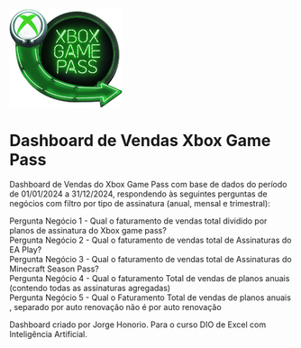 
<img src="https://github.com/Jorgehnr/Dashboard-Xbox-game-pass/blob/main/Xbox%20game%20pass.png" width="200">

# Dashboard de Vendas Xbox Game Pass
Dashboard de Vendas do Xbox Game Pass com base de dados do período de 01/01/2024 a 31/12/2024, respondendo às seguintes perguntas de negócios com filtro por tipo de assinatura (anual, mensal e trimestral):

Pergunta Negócio 1  - Qual o faturamento de vendas total dividido por planos de assinatura do Xbox game pass?<br>
Pergunta Negócio 2  - Qual o faturamento de vendas total de Assinaturas do EA Play?<br>
Pergunta Negócio 3  - Qual o faturamento de vendas total de Assinaturas do Minecraft Season Pass?<br>
Pergunta Negócio 4  - Qual o faturamento Total de vendas de planos anuais (contendo todas as assinaturas agregadas)<br>
Pergunta Negócio 5  - Qual o Faturamento Total de vendas de planos anuais , separado por auto renovação não é por auto renovação<br>



Dashboard criado por Jorge Honorio. Para o curso DIO de Excel com Inteligência Artificial.



